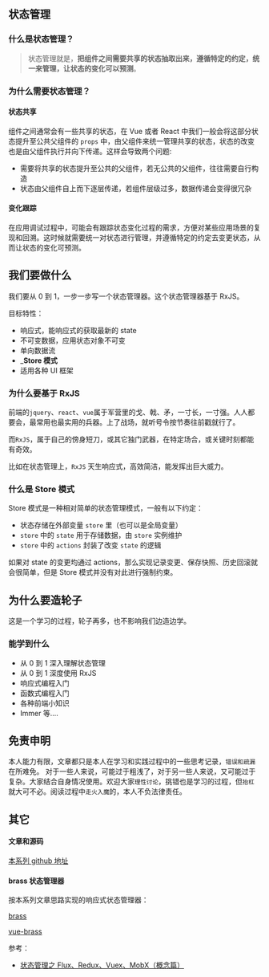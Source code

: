 ## 状态管理

### 什么是状态管理？

> 状态管理就是，**把组件之间需要共享的状态抽取出来，遵循特定的约定，统一来管理，让状态的变化可以预测**。

### 为什么需要状态管理？

#### 状态共享

组件之间通常会有一些共享的状态，在 Vue 或者 React 中我们一般会将这部分状态提升至公共父组件的 `props` 中，由父组件来统一管理共享的状态，状态的改变也是由父组件执行并向下传递。这样会导致两个问题:

-   需要将共享的状态提升至公共的父组件，若无公共的父组件，往往需要自行构造
-   状态由父组件自上而下逐层传递，若组件层级过多，数据传递会变得很冗杂

#### 变化跟踪

在应用调试过程中，可能会有跟踪状态变化过程的需求，方便对某些应用场景的复现和回溯。这时候就需要统一对状态进行管理，并遵循特定的约定去变更状态，从而让状态的变化可预测。

## 我们要做什么

我们要从 0 到 1，一步一步写一个状态管理器。这个状态管理器基于 RxJS。

目标特性：

-   响应式，能响应式的获取最新的 state
-   不可变数据，应用状态对象不可变
-   单向数据流
-   \_**Store 模式**
-   适用各种 UI 框架

### 为什么要基于 RxJS

前端的`jquery`、`react`、`vue`属于军营里的戈、戟、矛，一寸长，一寸强。人人都要会，最常用也最实用的兵器。上了战场，就听号令按节奏往前戳就行了。

而`RxJS`，属于自己的傍身短刀，或其它独门武器，在特定场合，或关键时刻都能有奇效。

比如在状态管理上，`RxJS` 天生响应式，高效简洁，能发挥出巨大威力。

### 什么是 Store 模式

Store 模式是一种相对简单的状态管理模式，一般有以下约定：

-   状态存储在外部变量 `store` 里（也可以是全局变量）
-   `store` 中的 `state` 用于存储数据，由 `store` 实例维护
-   `store` 中的 `actions` 封装了改变 `state` 的逻辑

如果对 state 的变更均通过 actions，那么实现记录变更、保存快照、历史回滚就会很简单，但是 Store 模式并没有对此进行强制约束。

## 为什么要造轮子

这是一个学习的过程，轮子再多，也不影响我们边造边学。

### 能学到什么

-   从 0 到 1 深入理解状态管理
-   从 0 到 1 深度使用 RxJS
-   响应式编程入门
-   函数式编程入门
-   各种前端小知识
-   Immer 等....

## 免责申明

本人能力有限，文章都只是本人在学习和实践过程中的一些思考记录，`错误和疏漏`在所难免。
对于一些人来说，可能过于粗浅了，对于另一些人来说，又可能过于复杂。大家结合自身情况使用。欢迎大家`理性讨论`，挑错也是学习的过程，但`抬杠`就大可不必。阅读过程中`走火入魔`的，本人不负法律责任。

## 其它

#### 文章和源码

[本系列 github 地址](https://github.com/jaqen404/ZeroToOneStateManagement)

#### brass 状态管理器

按本系列文章思路实现的响应式状态管理器：

[brass](https://github.com/jaqen404/brass)

[vue-brass](https://github.com/jaqen404/vue-brass)

参考：

-   [状态管理之 Flux、Redux、Vuex、MobX（概念篇）](https://juejin.cn/post/6844904013532495885)
